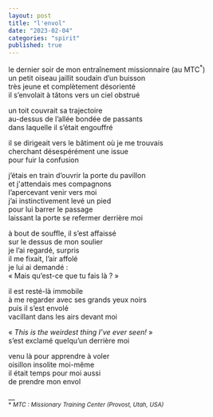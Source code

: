```yaml
---
layout: post
title: "l'envol"
date: "2023-02-04"
categories: "spirit"
published: true
---
```


le dernier soir de mon entraînement missionnaire (au MTC<sup>*</sup>)  
un petit oiseau jaillit soudain d’un buisson  
très jeune et complètement désorienté  
il s’envolait à tâtons vers un ciel obstrué  

un toit couvrait sa trajectoire  
au-dessus de l’allée bondée de passants  
dans laquelle il s’était engouffré  

il se dirigeait vers le bâtiment où je me trouvais  
cherchant désespérément une issue  
pour fuir la confusion  

j’étais en train d’ouvrir la porte du pavillon  
et j'attendais mes compagnons  
l’apercevant venir vers moi  
j’ai instinctivement levé un pied  
pour lui barrer le passage  
laissant la porte se refermer derrière moi  

à bout de souffle, il s’est affaissé  
sur le dessus de mon soulier  
je l’ai regardé, surpris  
il me fixait, l’air affolé  
je lui ai demandé :  
« Mais qu’est-ce que tu fais là ? »  

il est resté-là immobile  
à me regarder avec ses grands yeux noirs  
puis il s’est envolé  
vacillant dans les airs devant moi  

« *This is the weirdest thing I’ve ever seen!* »  
s’est exclamé quelqu’un derrière moi  

venu là pour apprendre à voler  
oisillon insolite moi-même  
il était temps pour moi aussi  
de prendre mon envol  



__  
<sup>* *MTC : Missionary Training Center (Provost, Utah, USA)* </sup>
